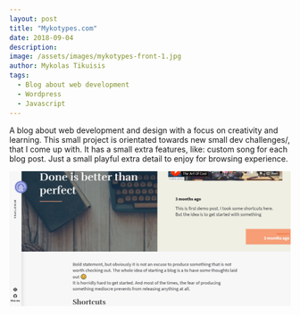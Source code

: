 ```yaml
---
layout: post
title: "Mykotypes.com"
date: 2018-09-04
description: 
image: /assets/images/mykotypes-front-1.jpg
author: Mykolas Tikuisis
tags: 
  - Blog about web development
  - Wordpress
  - Javascript
---
```

A blog about web development and design with a focus on creativity and learning. This small project is orientated towards new small dev challenges/, that I come up with. It has a small extra features, like: custom song for each blog post. Just a small playful extra detail to enjoy for browsing experience. 


![Placeholder](/assets/images/mykotypes-2.jpg)

